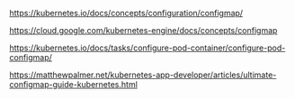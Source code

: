 https://kubernetes.io/docs/concepts/configuration/configmap/

https://cloud.google.com/kubernetes-engine/docs/concepts/configmap

https://kubernetes.io/docs/tasks/configure-pod-container/configure-pod-configmap/

https://matthewpalmer.net/kubernetes-app-developer/articles/ultimate-configmap-guide-kubernetes.html
